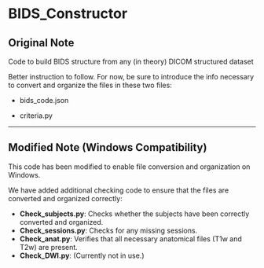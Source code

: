 # BIDS_Constructor
## Original Note
Code to build BIDS structure from any (in theory) DICOM structured dataset

Better instruction to follow. For now, be sure to introduce the info necessary to convert and organize the files in these two files:

- bids_code.json

- criteria.py

---

## Modified Note (Windows Compatibility)

This code has been modified to enable file conversion and organization on Windows.

We have added additional checking code to ensure that the files are converted and organized correctly:
- **Check_subjects.py**: Checks whether the subjects have been correctly converted and organized.
- **Check_sessions.py**: Checks for any missing sessions.
- **Check_anat.py**: Verifies that all necessary anatomical files (T1w and T2w) are present.
- **Check_DWI.py**: (Currently not in use.)
